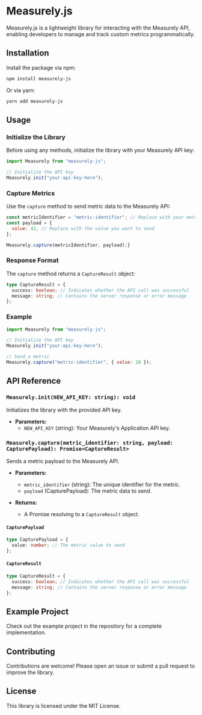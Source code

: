 # Measurely.js

Measurely.js is a lightweight library for interacting with the Measurely API, enabling developers to manage and track custom metrics programmatically.

## Installation

Install the package via npm:

```bash
npm install measurely-js
```

Or via yarn:

```bash
yarn add measurely-js
```

## Usage

### Initialize the Library

Before using any methods, initialize the library with your Measurely API key:

```javascript
import Measurely from "measurely-js";

// Initialize the API key
Measurely.init("your-api-key-here");
```

### Capture Metrics

Use the `capture` method to send metric data to the Measurely API:

```javascript
const metricIdentifier = "metric-identifier"; // Replace with your metric id or metric name
const payload = {
  value: 42, // Replace with the value you want to send
};

Measurely.capture(metricIdentifier, payload);}

```

### Response Format

The `capture` method returns a `CaptureResult` object:

```typescript
type CaptureResult = {
  success: boolean; // Indicates whether the API call was successful
  message: string; // Contains the server response or error message
};
```

### Example

```javascript
import Measurely from "measurely-js";

// Initialize the API key
Measurely.init("your-api-key-here");

// Send a metric
Measurely.capture("metric-identifier", { value: 10 });
```

## API Reference

### `Measurely.init(NEW_API_KEY: string): void`

Initializes the library with the provided API key.

- **Parameters:**
  - `NEW_API_KEY` (string): Your Measurely's Application API key.

### `Measurely.capture(metric_identifier: string, payload: CapturePayload): Promise<CaptureResult>`

Sends a metric payload to the Measurely API.

- **Parameters:**

  - `metric_identifier` (string): The unique identifier for the metric.
  - `payload` (CapturePayload): The metric data to send.

- **Returns:**
  - A Promise resolving to a `CaptureResult` object.

#### `CapturePayload`

```typescript
type CapturePayload = {
  value: number; // The metric value to send
};
```

#### `CaptureResult`

```typescript
type CaptureResult = {
  success: boolean; // Indicates whether the API call was successful
  message: string; // Contains the server response or error message
};
```

## Example Project

Check out the example project in the repository for a complete implementation.

## Contributing

Contributions are welcome! Please open an issue or submit a pull request to improve the library.

## License

This library is licensed under the MIT License.
